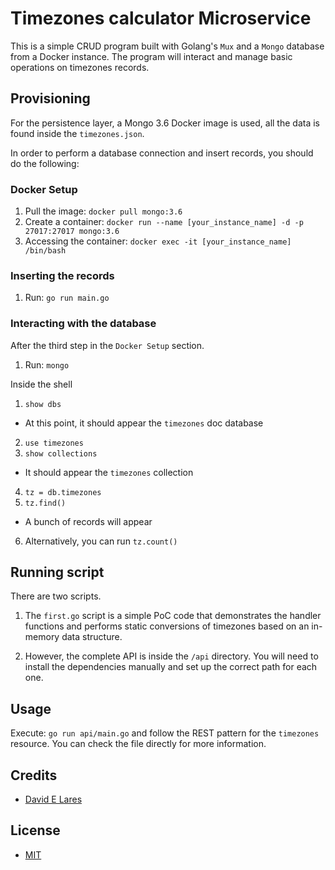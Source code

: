 # Timezones calculator Microservice

This is a simple CRUD program built with Golang's `Mux` and a `Mongo` database from a Docker instance. The program will interact and manage basic operations on timezones records.

## Provisioning

For the persistence layer, a Mongo 3.6 Docker image is used, all the data is found inside the `timezones.json`.

In order to perform a database connection and insert records, you should do the following:

### Docker Setup

1. Pull the image: `docker pull mongo:3.6`
2. Create a container: `docker run --name [your_instance_name] -d -p 27017:27017 mongo:3.6`
3. Accessing the container: `docker exec -it [your_instance_name] /bin/bash`

### Inserting the records

1. Run: `go run main.go`

### Interacting with the database

After the third step in the `Docker Setup` section.

1. Run: `mongo`

Inside the shell

1. `show dbs`
  - At this point, it should appear the `timezones` doc database

2. `use timezones`
3. `show collections`
  - It should appear the `timezones` collection

4. `tz = db.timezones`
5. `tz.find()`
  - A bunch of records will appear

6. Alternatively, you can run `tz.count()`


## Running script

There are two scripts.

1. The `first.go` script is a simple PoC code that demonstrates the handler functions and performs static conversions of timezones based on an in-memory data structure.

2. However, the complete API is inside the `/api` directory. You will need to install the dependencies manually and set up the correct path for each one.

## Usage

Execute: `go run api/main.go` and follow the REST pattern for the `timezones` resource. You can check the file directly for more information.

## Credits

 - [David E Lares](https://twitter.com/davidlares3)

## License

 - [MIT](https://opensource.org/licenses/MIT)
